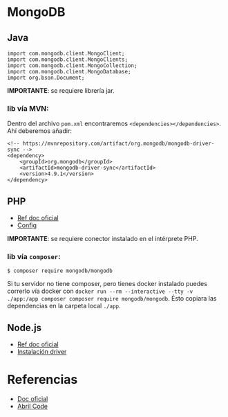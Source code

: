 # MongoDB



## Java
```
import com.mongodb.client.MongoClient;
import com.mongodb.client.MongoClients;
import com.mongodb.client.MongoCollection;
import com.mongodb.client.MongoDatabase;
import org.bson.Document;
```
**IMPORTANTE**: se requiere librería jar.
### lib vía MVN:
Dentro del archivo `pom.xml` encontraremos `<dependencies></dependencies>`. Ahí deberemos añadir:
```
<!-- https://mvnrepository.com/artifact/org.mongodb/mongodb-driver-sync -->
<dependency>
    <groupId>org.mongodb</groupId>
    <artifactId>mongodb-driver-sync</artifactId>
    <version>4.9.1</version>
</dependency>

```


## PHP
+ [Ref doc oficial](https://www.mongodb.com/docs/php-library/current/tutorial/)
+ [Config](https://www.mongodb.com/developer/languages/php/php-setup/)

**IMPORTANTE**: se requiere conector instalado en el intérprete PHP.
### lib vía `composer`:
`$ composer require mongodb/mongodb`

Si tu servidor no tiene composer, pero tienes docker instalado puedes correrlo vía docker con `docker run --rm --interactive --tty -v ./app:/app composer composer require mongodb/mongodb`. Ésto copiara las dependencias en la carpeta local `./app`.



## Node.js
+ [Ref doc oficial](https://www.mongodb.com/docs/drivers/node/current/)
+ [Instalación driver](https://www.mongodb.com/developer/languages/javascript/node-connect-mongodb/)


# Referencias
+ [Doc oficial](https://www.mongodb.com/docs/)
+ [Abril Code](https://adatos.abrilcode.com/doku.php?id=apuntes:mongodb)
